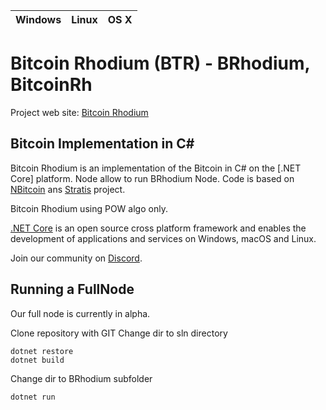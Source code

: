 | Windows | Linux | OS X
| :---- | :------ | :---- |

Bitcoin Rhodium (BTR) - BRhodium, BitcoinRh
===========================================

Project web site: [Bitcoin Rhodium](https://www.bitcoinrh.org)

Bitcoin Implementation in C#
----------------------------

Bitcoin Rhodium is an implementation of the Bitcoin in C# on the [.NET Core] platform. Node allow to run BRhodium Node. 
Code is based on [NBitcoin](https://github.com/MetacoSA/NBitcoin) ans [Stratis](https://github.com/stratisproject/StratisBitcoinFullNode) project.  

Bitcoin Rhodium using POW algo only.

[.NET Core](https://dotnet.github.io/) is an open source cross platform framework and enables the development of applications and services on Windows, macOS and Linux.  

Join our community on [Discord](https://t.co/ns9nldLSrv).  

Running a FullNode
------------------

Our full node is currently in alpha.  

Clone repository with GIT
Change dir to sln directory
```
dotnet restore
dotnet build
```
Change dir to BRhodium subfolder
```
dotnet run

```
